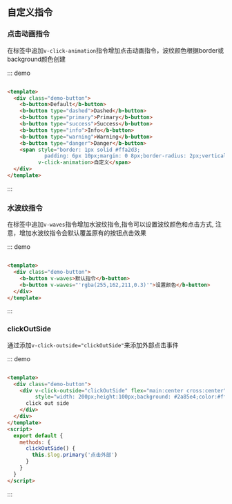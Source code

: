 ## 自定义指令

<div class="global-anchor">
  <b-anchor :scroll-offset="100">
    <b-anchor-link href="#dian-ji-dong-hua-zhi-ling" title="点击动画指令"></b-anchor-link>
    <b-anchor-link href="#shui-bo-wen-zhi-ling" title="水波纹指令"></b-anchor-link>
    <b-anchor-link href="#clickoutside" title="clickoutside"></b-anchor-link>
  </b-anchor>
</div>

### 点击动画指令

在标签中追加`v-click-animation`指令增加点击动画指令，波纹颜色根据border或background颜色创建

::: demo

```html

<template>
  <div class="demo-button">
    <b-button>Default</b-button>
    <b-button type="dashed">Dashed</b-button>
    <b-button type="primary">Primary</b-button>
    <b-button type="success">Success</b-button>
    <b-button type="info">Info</b-button>
    <b-button type="warning">Warning</b-button>
    <b-button type="danger">Danger</b-button>
    <span style="border: 1px solid #ffa2d3; 
            padding: 6px 10px;margin: 0 8px;border-radius: 2px;vertical-align: middle;"
          v-click-animation>自定义</span>
  </div>
</template>
```

:::

### 水波纹指令

在标签中追加`v-waves`指令增加水波纹指令,指令可以设置波纹颜色和点击方式, 注意，增加水波纹指令会默认覆盖原有的按钮点击效果

::: demo

```html

<template>
  <div class="demo-button">
    <b-button v-waves>默认指令</b-button>
    <b-button v-waves="'rgba(255,162,211,0.3)'">设置颜色</b-button>
  </div>
</template>
```

:::

### clickOutSide

通过添加`v-click-outside="clickOutSide"`来添加外部点击事件

::: demo

```html

<template>
  <div class="demo-button">
    <div v-click-outside="clickOutSide" flex="main:center cross:center"
         style="width: 200px;height:100px;background: #2a85e4;color:#fff;font-size: 20px;">
      click out side
    </div>
  </div>
</template>
<script>
  export default {
    methods: {
      clickOutSide() {
        this.$log.primary('点击外部')
      }
    }
  }
</script>
```

:::
